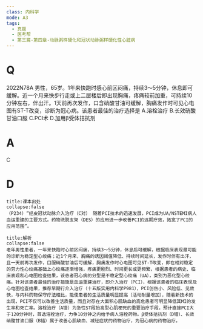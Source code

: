 ```yaml
---
class: 内科学
mode: A3
tags:
  - 真题
  - 医考帮
  - 第三篇-第四章-动脉粥样硬化和冠状动脉粥样硬化性心脏病
---
```


# Q
2022N78A 男性，65岁。1年来快跑时感心前区闷痛，持续3～5分钟，休息即可缓解。近一个月来快步行走或上二层楼后即出现胸痛，疼痛较前加重，可持续10分钟左右，伴出汗。1天前再次发作，口含硝酸甘油可缓解，胸痛发作时可见心电图有ST-T改变，诊断为冠心病。该患者最佳的治疗选择是
A.溶栓治疗
B.长效硝酸甘油口服
C.PCI术
D.加用β受体拮抗剂

# A
C
# D
```ad-note
title:课本出处
collapse:false
（P234）“经皮冠状动脉介入治疗（C对） 随着PCI技术的迅速发展，PCI成为UA/NSTEMI病人血运重建的主要方式。药物洗脱支架（DES）的应用进一步改善PCI的远期疗效，拓宽了PCI的应用范围”。
```

```ad-summary
title:解析
collapse:false
老年男性患者，一年来快跑时心前区闷痛，持续3～5分钟，休息后可缓解，根据临床表现最可能的诊断为稳定型心绞痛；近1个月来，胸痛的诱因阈值降低、持续时间延长，发作时伴有出汗，且一天前再次发作，口服硝酸甘油后可缓解，胸痛发作时心电图可见ST-T改变，即在相对稳定的劳力性心绞痛基础上心绞痛逐渐增强，疼痛更剧烈、时间更长或更频繁，根据患者的病史、临床表现和心电图检查结果，该患者冠心病的分型是不稳定型心绞痛（UA），类别为恶化型心绞痛。针对该患者最佳的治疗措施是血运重建治疗，即介入治疗（PCI），根据该患者的临床表现及心电图检查结果，推荐早期行介入治疗（十五版实用内科学P981），PCI创伤小、风险低、见效快，与内科药物保守疗法相比，能使患者的生活质量明显提高（活动耐量增加），随着新技术的出现，PCI不仅可以改善生活质量，而且对存在大面积心肌缺血的高危患者可明显降低其MI的发生率和死亡率。溶栓治疗（A错）为急性ST段抬高型心肌梗死的重要治疗手段，预计直接PCI大于120分钟时，首选溶栓治疗，力争10分钟之内给予病人溶栓药物。β受体拮抗剂（D错）、长效硝酸甘油口服（B错）属于改善心肌缺血、减轻症状的药物治疗，为冠心病的药物治疗。
```

